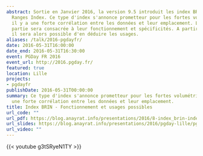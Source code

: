 ```yaml
---
abstract: Sortie en Janvier 2016, la version 9.5 introduit les index BRIN pour Block
  Ranges Index. Ce type d'index s'annonce prometteur pour les fortes volumétrie où
  il y a une forte corrélation entre les données et leur emplacement. La première
  partie sera consacrée à leur fonctionnement et spécificités. A partir de ces informations
  il sera alors possible d'en déduire les usages.
aliases: /talk/2016-pgdayfr/
date: 2016-05-31T16:00:00
date_end: 2016-05-31T16:30:00
event: PGDay FR 2016
event_url: http://2016.pgday.fr/
featured: true
location: Lille
projects:
- pgdayfr
publishDate: 2016-05-31T00:00:00
summary: Ce type d'index s'annonce prometteur pour les fortes volumétrie où il y a
  une forte corrélation entre les données et leur emplacement.
title: Index BRIN - Fonctionnement et usages possibles
url_code: ""
url_pdf: https://blog.anayrat.info/presentations/2016/8-index_brin-index_brin_pgday.pdf
url_slides: https://blog.anayrat.info/presentations/2016/pgday-lille/pgday-brin.html
url_video: ""
---
```


{{< youtube g3tSRyeN1TY >}}
